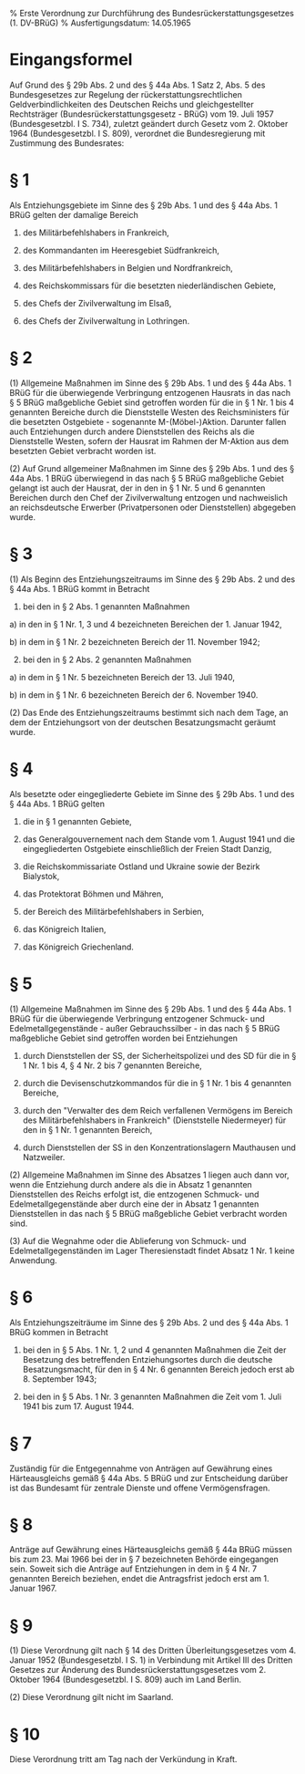 % Erste Verordnung zur Durchführung des Bundesrückerstattungsgesetzes  (1. DV-BRüG)
% Ausfertigungsdatum: 14.05.1965
 
# Eingangsformel

Auf Grund des § 29b Abs. 2 und des § 44a Abs. 1 Satz 2, Abs. 5 des Bundesgesetzes zur Regelung der rückerstattungsrechtlichen Geldverbindlichkeiten des Deutschen Reichs und gleichgestellter Rechtsträger (Bundesrückerstattungsgesetz - BRüG) vom 19. Juli 1957 (Bundesgesetzbl. I S. 734), zuletzt geändert durch Gesetz vom 2. Oktober 1964 (Bundesgesetzbl. I S. 809), verordnet die Bundesregierung mit Zustimmung des Bundesrates:

# § 1

Als Entziehungsgebiete im Sinne des § 29b Abs. 1 und des § 44a Abs. 1 BRüG gelten der damalige Bereich

1. des Militärbefehlshabers in Frankreich,

2. des Kommandanten im Heeresgebiet Südfrankreich,

3. des Militärbefehlshabers in Belgien und Nordfrankreich,

4. des Reichskommissars für die besetzten niederländischen Gebiete,

5. des Chefs der Zivilverwaltung im Elsaß,

6. des Chefs der Zivilverwaltung in Lothringen.

# § 2

(1) Allgemeine Maßnahmen im Sinne des § 29b Abs. 1 und des § 44a Abs. 1 BRüG für die überwiegende Verbringung entzogenen Hausrats in das nach § 5 BRüG maßgebliche Gebiet sind getroffen worden für die in § 1 Nr. 1 bis 4 genannten Bereiche durch die Dienststelle Westen des Reichsministers für die besetzten Ostgebiete - sogenannte M-(Möbel-)Aktion. Darunter fallen auch Entziehungen durch andere Dienststellen des Reichs als die Dienststelle Westen, sofern der Hausrat im Rahmen der M-Aktion aus dem besetzten Gebiet verbracht worden ist.

(2) Auf Grund allgemeiner Maßnahmen im Sinne des § 29b Abs. 1 und des § 44a Abs. 1 BRüG überwiegend in das nach § 5 BRüG maßgebliche Gebiet gelangt ist auch der Hausrat, der in den in § 1 Nr. 5 und 6 genannten Bereichen durch den Chef der Zivilverwaltung entzogen und nachweislich an reichsdeutsche Erwerber (Privatpersonen oder Dienststellen) abgegeben wurde.

# § 3

(1) Als Beginn des Entziehungszeitraums im Sinne des § 29b Abs. 2 und des § 44a Abs. 1 BRüG kommt in Betracht

1. bei den in § 2 Abs. 1 genannten Maßnahmen

a) in den in § 1 Nr. 1, 3 und 4 bezeichneten Bereichen der 1. Januar 1942,

b) in dem in § 1 Nr. 2 bezeichneten Bereich der 11. November 1942;

2. bei den in § 2 Abs. 2 genannten Maßnahmen

a) in dem in § 1 Nr. 5 bezeichneten Bereich der 13. Juli 1940,

b) in dem in § 1 Nr. 6 bezeichneten Bereich der 6. November 1940.

(2) Das Ende des Entziehungszeitraums bestimmt sich nach dem Tage, an dem der Entziehungsort von der deutschen Besatzungsmacht geräumt wurde.

# § 4

Als besetzte oder eingegliederte Gebiete im Sinne des § 29b Abs. 1 und des § 44a Abs. 1 BRüG gelten

1. die in § 1 genannten Gebiete,

2. das Generalgouvernement nach dem Stande vom 1. August 1941 und die eingegliederten Ostgebiete einschließlich der Freien Stadt Danzig,

3. die Reichskommissariate Ostland und Ukraine sowie der Bezirk Bialystok,

4. das Protektorat Böhmen und Mähren,

5. der Bereich des Militärbefehlshabers in Serbien,

6. das Königreich Italien,

7. das Königreich Griechenland.

# § 5

(1) Allgemeine Maßnahmen im Sinne des § 29b Abs. 1 und des § 44a Abs. 1 BRüG für die überwiegende Verbringung entzogener Schmuck- und Edelmetallgegenstände - außer Gebrauchssilber - in das nach § 5 BRüG maßgebliche Gebiet sind getroffen worden bei Entziehungen

1. durch Dienststellen der SS, der Sicherheitspolizei und des SD für die in § 1 Nr. 1 bis 4, § 4 Nr. 2 bis 7 genannten Bereiche,

2. durch die Devisenschutzkommandos für die in § 1 Nr. 1 bis 4 genannten Bereiche,

3. durch den "Verwalter des dem Reich verfallenen Vermögens im Bereich des Militärbefehlshabers in Frankreich" (Dienststelle Niedermeyer) für den in § 1 Nr. 1 genannten Bereich,

4. durch Dienststellen der SS in den Konzentrationslagern Mauthausen und Natzweiler.

(2) Allgemeine Maßnahmen im Sinne des Absatzes 1 liegen auch dann vor, wenn die Entziehung durch andere als die in Absatz 1 genannten Dienststellen des Reichs erfolgt ist, die entzogenen Schmuck- und Edelmetallgegenstände aber durch eine der in Absatz 1 genannten Dienststellen in das nach § 5 BRüG maßgebliche Gebiet verbracht worden sind.

(3) Auf die Wegnahme oder die Ablieferung von Schmuck- und Edelmetallgegenständen im Lager Theresienstadt findet Absatz 1 Nr. 1 keine Anwendung.

# § 6

Als Entziehungszeiträume im Sinne des § 29b Abs. 2 und des § 44a Abs. 1 BRüG kommen in Betracht

1. bei den in § 5 Abs. 1 Nr. 1, 2 und 4 genannten Maßnahmen die Zeit der Besetzung des betreffenden Entziehungsortes durch die deutsche Besatzungsmacht, für den in § 4 Nr. 6 genannten Bereich jedoch erst ab 8. September 1943;

2. bei den in § 5 Abs. 1 Nr. 3 genannten Maßnahmen die Zeit vom 1. Juli 1941 bis zum 17. August 1944.

# § 7

Zuständig für die Entgegennahme von Anträgen auf Gewährung eines Härteausgleichs gemäß § 44a Abs. 5 BRüG und zur Entscheidung darüber ist das Bundesamt für zentrale Dienste und offene Vermögensfragen.

# § 8

Anträge auf Gewährung eines Härteausgleichs gemäß § 44a BRüG müssen bis zum 23. Mai 1966 bei der in § 7 bezeichneten Behörde eingegangen sein. Soweit sich die Anträge auf Entziehungen in dem in § 4 Nr. 7 genannten Bereich beziehen, endet die Antragsfrist jedoch erst am 1. Januar 1967.

# § 9

(1) Diese Verordnung gilt nach § 14 des Dritten Überleitungsgesetzes vom 4. Januar 1952 (Bundesgesetzbl. I S. 1) in Verbindung mit Artikel III des Dritten Gesetzes zur Änderung des Bundesrückerstattungsgesetzes vom 2. Oktober 1964 (Bundesgesetzbl. I S. 809) auch im Land Berlin.

(2) Diese Verordnung gilt nicht im Saarland.

# § 10

Diese Verordnung tritt am Tag nach der Verkündung in Kraft.
